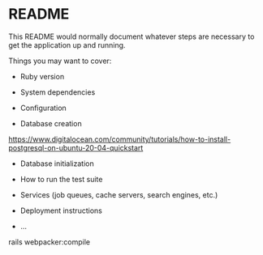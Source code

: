 # README

This README would normally document whatever steps are necessary to get the
application up and running.

Things you may want to cover:

- Ruby version

- System dependencies

- Configuration

- Database creation

https://www.digitalocean.com/community/tutorials/how-to-install-postgresql-on-ubuntu-20-04-quickstart

- Database initialization

- How to run the test suite

- Services (job queues, cache servers, search engines, etc.)

- Deployment instructions

- ...

rails webpacker:compile
